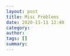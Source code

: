 ```yaml
---
layout: post
title: Misc Problems
date: 2020-11-11 12:40
category:
author:
tags: []
summary:
---
```


